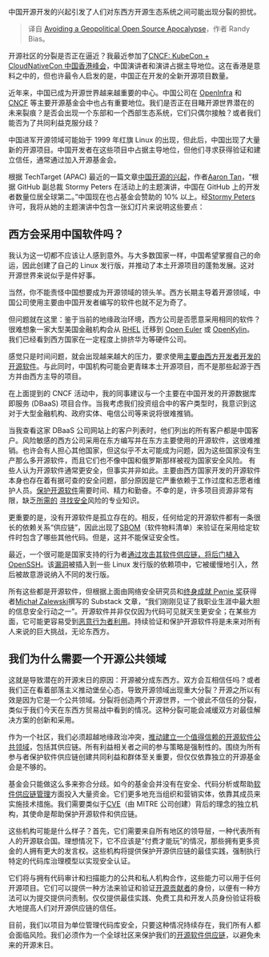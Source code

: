 
<!--
title: 避免地缘政治开源末日
cover: https://cdn.thenewstack.io/media/2024/10/e247ea99-j-ld-xtvjcgjo-unsplash-1-scaled.jpg
-->

中国开源开发的兴起引发了人们对东西方开源生态系统之间可能出现分裂的担忧。

> 译自 [Avoiding a Geopolitical Open Source Apocalypse](https://thenewstack.io/avoiding-a-geopolitical-open-source-apocalypse/)，作者 Randy Bias。

开源社区的分裂是否正在逼近？我最近参加了[CNCF: KubeCon + CloudNativeCon 中国香港峰会](https://events.linuxfoundation.org/kubecon-cloudnativecon-open-source-summit-ai-dev-china/)，中国演讲者和演讲占据主导地位。这在香港是意料之中的，但也许最令人启发的是，中国正在开发的全新开源项目数量。

近年来，中国已成为开源世界越来越重要的中心。中国公司在 [OpenInfra](https://openinfra.dev/members/) 和 [CNCF](https://www.cncf.io/about/members/) 等主要开源基金会中也占有重要地位。我们是否正在目睹开源世界潜在的未来裂痕？是否会出现一个东部和一个西部生态系统，它们只偶尔接触？或者我们能否为了共同利益克服分歧？

中国进军开源领域可能始于 1999 年红旗 Linux 的出现，但此后，中国出现了大量新的开源项目。中国开发者在这些项目中占据主导地位，但他们寻求获得验证和建立信任，通常通过加入开源基金会。

根据 TechTarget (APAC) 最近的一篇文章[中国开源的兴起](https://www.computerweekly.com/news/366608127/The-rise-and-rise-of-open-source-in-China)，作者[Aaron Tan](https://www.techtarget.com/contributor/Aaron-Tan?_gl=1*eww77p*_ga*OTk1MTI2NDY1LjE3MjQzMTkxNzk.*_ga_TQKE4GS5P9*MTcyNDMxOTE3OC4xLjEuMTcyNDMxOTM4MC4wLjAuMA..)，“根据 GitHub 副总裁 Stormy Peters 在活动上的主题演讲，中国在 GitHub 上的开发者数量位居全球第二。”中国现在也占基金会赞助的 10% 以上。经[Stormy Peters](https://www.linkedin.com/in/stormy) 许可，我将从她的主题演讲中包含一张幻灯片来说明这些要点：

## 西方会采用中国软件吗？

我认为这一切都不应该让人感到意外。与大多数国家一样，中国希望掌握自己的命运，因此创建了自己的 Linux 发行版，并推动了本土开源项目的蓬勃发展。这对开源世界来说似乎是件好事。

当然，你不能责怪中国想要成为开源领域的领头羊。西方长期主导着开源领域，中国公司使用主要由中国开发者编写的软件也就不足为奇了。

但问题就在这里：鉴于当前的地缘政治环境，西方公司是否愿意采用相同的软件？很难想象一家大型美国金融机构会从 [RHEL](https://www.redhat.com/en/technologies/linux-platforms/enterprise-linux) 迁移到 [Open Euler](https://www.openeuler.org/en/) 或 [OpenKylin](https://www.openkylin.top/index-en.html)。我们已经看到西方国家在一定程度上排挤华为等硬件公司。

感觉只是时间问题，就会出现越来越大的压力，要求使用[主要由西方开发者开发的开源软件](https://thenewstack.io/osis-definition-of-open-source-ai-raises-critical-legal-concerns-for-developers-and-businesses/)。与此同时，中国机构可能会更青睐本土开源项目，而不是那些起源于西方并由西方主导的项目。

在上面提到的 CNCF 活动中，我的同事建议与一个主要在中国开发的开源数据库即服务 (DBaaS) 项目合作。当我考虑我们投资组合中的客户类型时，我意识到这对于大型金融机构、政府实体、电信公司等来说将很难推销。

当我查看这家 DBaaS 公司网站上的客户列表时，他们列出的所有客户都是中国客户。风险敏感的西方公司采用在东方编写并在东方主要使用的开源软件，这很难推销。也许会有人担心其他国家，但这似乎不太可能成为问题，因为这些国家没有生产那么多开源软件，而且它们也不像中国和俄罗斯那样被视为国家安全风险。
有些人认为开源软件通常更安全，但事实并非如此。主要由西方国家开发的开源软件本身也存在着有据可查的安全问题，部分原因是它严重依赖于工作过度和志愿者维护人员。[保护开源软件](https://thenewstack.io/inside-a-150-million-plan-for-open-source-software-security/)需要时间、精力和勤奋。不幸的是，许多项目资源非常有限，缺乏[所需的](https://thenewstack.io/verification-scans-or-automated-security-requirements-which-comes-first/) [寻找安全](https://thenewstack.io/verification-scans-or-automated-security-requirements-which-comes-first/)风险的专业知识。

更重要的是，没有开源软件是孤立存在的。相反，任何给定的开源软件都有一条很长的依赖关系“供应链”，因此出现了[SBOM](https://security.cms.gov/learn/software-bill-materials-sbom)（软件物料清单）来验证在采用给定软件时包含了哪些其他代码。但是，这并不能保证安全性。

最近，一个很可能是国家支持的行为者[通过攻击其软件供应链，将后门植入 OpenSSH](https://lcamtuf.substack.com/p/technologist-vs-spy-the-xz-backdoor)。该[漏洞](https://www.openwall.com/lists/oss-security/2024/03/29/4)被插入到一些 Linux 发行版的依赖项中，它被缓慢地引入，然后被故意游说纳入不同的发行版。

所有这些都是开源软件，但根据上面由网络安全研究员和[终身成就 Pwnie 奖](https://www.theregister.com/2018/08/10/pwnie_awards/)获得者[Michał Zalewski](https://lcamtuf.coredump.cx/)撰写的 Substack 文章，“我们刚刚见证了我职业生涯中最大胆的信息安全行动之一”。开源软件并非仅仅因为代码可见就天生更安全；在某些方面，它可能更容易受到[恶意行为者利用](https://thenewstack.io/openjs-foundations-leader-details-the-threats-to-open-source/)。持续验证和保护开源软件将是未来对所有人来说的巨大挑战，无论东西方。

## 我们为什么需要一个开源公共领域

这就是导致潜在的开源末日的原因：开源被分成东西方。双方会互相信任吗？或者我们正在看着部落主义推动堡垒心态，导致开源领域出现重大分裂？开源之所以有效是因为它是一个公共领域。分裂将创造两个开源世界，一个彼此不信任的分裂，类似于我们今天在东西方贸易战中看到的情况。这种分裂可能会减缓双方对最佳解决方案的创新和采用。

作为一个社区，我们必须超越地缘政治冲突，[推动建立一个值得信赖的开源软件公共领域](https://thenewstack.io/3-ways-to-drive-open-source-software-maturity/)，包括其供应链。所有利益相关者之间的参与策略是强制性的。围绕为所有参与者保护软件供应链创建共同利益和群体至关重要，但仅仅依靠独立的开源基金会是不够的。

基金会只能做这么多来弥合分歧。如今的基金会并没有在安全、代码分析或帮助[软件供应链管理](https://thenewstack.io/what-you-can-do-now-to-manage-your-software-supply-chain-risk/)方面投入大量资金。它们更多地充当组织和营销实体，依靠其成员来实施技术措施。我们需要类似于[CVE](https://www.cve.org/)（由 MITRE 公司创建）背后的理念的独立机构，其使命是帮助保护开源软件和供应链。

这些机构可能是什么样子？首先，它们需要来自所有地区的领导层，一种代表所有人的开源联合国。理想情况下，它不应该是“付费才能玩”的情况，那些拥有更多资金的人拥有更大的发言权。这些机构将提供保护开源供应链的最佳实践，强制执行特定的代码库治理模型以实现安全认证。

它们将与拥有代码审计和扫描能力的公共和私人机构合作，这些能力可以用于任何开源项目。它们可以提供一种方法来验证和验证[开源贡献者](https://thenewstack.io/navigating-the-messy-world-of-open-source-contributor-data/)的身份，以便有一种方法可以为提交提供问责制。仅仅提供最佳实践、免费工具和开发人员身份验证将极大地提高人们对开源供应链的信任。

目前，我们以项目为单位管理代码库安全，只要这种情况持续存在，我们所有人都会面临风险。我们必须作为一个全球社区来保护我们的[开源软件供应链](https://thenewstack.io/open-source-supply-chains-can-fix-your-dependency-headaches/)，以避免未来的开源末日。
